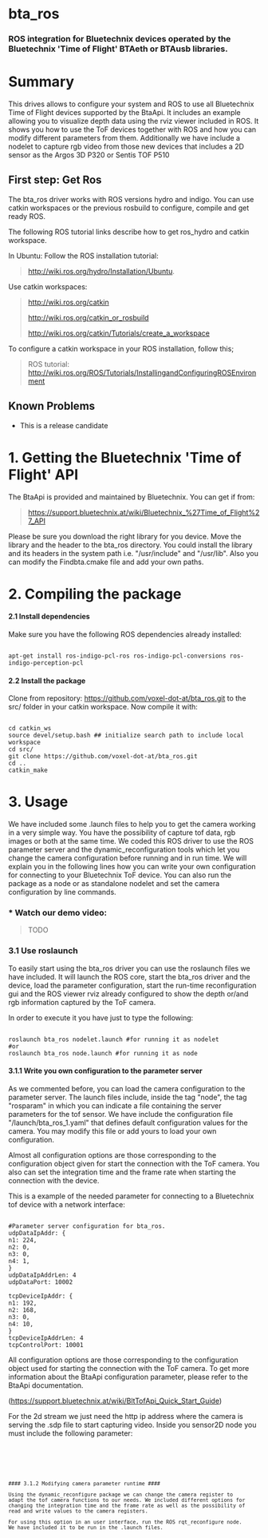bta_ros
===================
### ROS integration for Bluetechnix devices operated by the Bluetechnix 'Time of Flight' BTAeth or BTAusb libraries. ###

# Summary #

This drives allows to configure your system and ROS to use all Bluetechnix Time
of Flight devices supported by the BtaApi. It includes an example allowing you 
to visualize depth data using the rviz viewer included in ROS. It shows you how
to use the ToF devices together with ROS and how you can modify different 
parameters from them. Additionally we have include a nodelet to capture rgb
video from those new devices that includes a 2D sensor as the Argos 3D P320 or 
Sentis TOF P510

## First step: Get Ros ##

The bta_ros driver works with ROS versions hydro and indigo. You can use catkin 
workspaces or the previous rosbuild to configure, compile and get ready ROS.

The following ROS tutorial links describe how to get ros_hydro and catkin 
workspace.

In Ubuntu:
Follow the ROS installation tutorial: 
>http://wiki.ros.org/hydro/Installation/Ubuntu.

Use catkin workspaces:
>http://wiki.ros.org/catkin 
>
>http://wiki.ros.org/catkin_or_rosbuild
>
>http://wiki.ros.org/catkin/Tutorials/create_a_workspace

To configure a catkin workspace in your ROS installation, follow this; 
>ROS tutorial: http://wiki.ros.org/ROS/Tutorials/InstallingandConfiguringROSEnvironment

## Known Problems ##

* This is a release candidate

# 1. Getting the Bluetechnix 'Time of Flight' API #

The BtaApi is provided and maintained by Bluetechnix. You can get if from:

> https://support.bluetechnix.at/wiki/Bluetechnix_%27Time_of_Flight%27_API
 
Please be sure you download the right library for you device. Move the
library and the header to the bta_ros directory. You could install the library 
and its headers in the system path i.e. "/usr/include" and "/usr/lib". Also you
can modify the Findbta.cmake file and add your own paths.

# 2. Compiling the package #

#### 2.1 Install dependencies ####

Make sure you have the following ROS dependencies already installed:
<pre><code> 
apt-get install ros-indigo-pcl-ros ros-indigo-pcl-conversions ros-indigo-perception-pcl 
</code></pre>

#### 2.2 Install the package ####

Clone from repository: https://github.com/voxel-dot-at/bta_ros.git
to the src/ folder in your catkin workspace.
Now compile it with:
<pre><code>
cd catkin_ws
source devel/setup.bash ## initialize search path to include local workspace
cd src/
git clone https://github.com/voxel-dot-at/bta_ros.git
cd ..
catkin_make
</code></pre>

# 3. Usage #

We have included some .launch files to help you to get the camera working in a 
very simple way. You have the possibility of capture tof data, rgb images or 
both at the same time. We coded this ROS driver to use the ROS parameter 
server and the dynamic_reconfiguration tools which let you change the camera 
configuration before running and in run time. We will explain you in the 
following lines how you can write your own configuration for connecting to your 
Bluetechnix ToF device. You can also run the package as a node or as standalone 
nodelet and set the camera configuration by line commands.

### * Watch our demo video:  ###

> TODO

### 3.1 Use roslaunch ###
To easily start using the bta_ros driver you can use the roslaunch files we 
have included. It will launch the ROS core, start the bta_ros driver and the 
device, load the parameter configuration, start the run-time reconfiguration 
gui and the ROS viewer rviz already configured to show the depth or/and rgb 
information captured by the ToF camera.

In order to execute it you have just to type the following:

<pre><code>
roslaunch bta_ros nodelet.launch #for running it as nodelet
#or
roslaunch bta_ros node.launch #for running it as node
</code></pre>

#### 3.1.1 Write you own configuration to the parameter server ####

As we commented before, you can load the camera configuration to the parameter 
server. The launch files include, inside the tag "node", the tag "rosparam" in 
which you can indicate a file containing the server parameters for the tof 
sensor. We have include the configuration file "/launch/bta_ros_1.yaml" that 
defines default configuration values for the camera. You may modify this file 
or add yours to load your own configuration. 

Almost all configuration options are those corresponding to the configuration 
object given for start the connection with the ToF camera. You also can set the
integration time and the frame rate when starting the connection with the 
device.

This is a example of the needed parameter for connecting to a Bluetechnix tof
device with a network interface: 

<pre><code>
#Parameter server configuration for bta_ros.
udpDataIpAddr: {
n1: 224,
n2: 0,
n3: 0,
n4: 1,
}
udpDataIpAddrLen: 4
udpDataPort: 10002

tcpDeviceIpAddr: {
n1: 192,
n2: 168,
n3: 0,
n4: 10,
}
tcpDeviceIpAddrLen: 4
tcpControlPort: 10001
</code></pre>

All configuration options are those corresponding to the configuration object 
used for starting the connection with the ToF camera. To get more information 
about the BtaApi configuration parameter, please refer to the BtaApi 
documentation. 

(https://support.bluetechnix.at/wiki/BltTofApi_Quick_Start_Guide)

For the 2d stream we just need the http ip address where the camera is serving 
the .sdp file to start capturing video. Inside you sensor2D node you must 
include the following parameter:

<pre><code>
<param name="2dIP" value="192.168.0.10"/>
<pre><code>


#### 3.1.2 Modifying camera parameter runtime ####

Using the dynamic_reconfigure package we can change the camera register to 
adapt the tof camera functions to our needs. We included different options for 
changing the integration time and the frame rate as well as the possibility of
read and write values to the camera registers.

For using this option in an user interface, run the ROS rqt_reconfigure node.
We have included it to be run in the .launch files.


